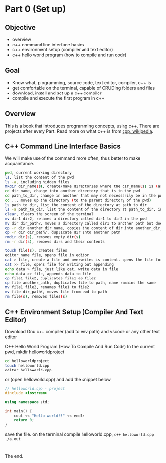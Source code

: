 # Part 0 (Set up)

## Objective
- overview
- c++ command line interface basics
- c++ environment setup (compiler and text editor)
- c++ hello world program (how to compile and run code)

## Goal
- Know what, programming, source code, text editor, compiler, c++ is
- get comfortable on the terminal, capable of CRUDing folders and files
- download, install and set up a c++ compiler
- compile and execute the first program in c++


## Overview
This is a book that introduces programming concepts, using c++.
There are projects after every Part.
Read more on what c++ is from [cpp, wikipedia][wiki-cpp].


## C++ Command Line Interface Basics
We will make use of the command more often, thus better to make acquaintance.

``` sh
pwd, current working directory
ls, list the content of the pwd
ls -a, including hidden files
mkdir dir_name(s), create/make directories where the dir_name(s) is (are) the name(s) of the directory(ies)
cd dir_name, change into another directory that is in the pwd
cd path_to_dir, change in another that may not necessarily be in the pwd
cd .., moves up the directory (to the parent directory of the pwd)
ls path_to_dir, list the content of the directory at path_to_dir
ls -a path_to_dir, list the content of the directory at path_to_dir, including hidden files
clear, clears the screen of the terminal
mv dir1 dir2, renames a directory called dir1 to dir2 in the pwd
mv dir dir_path/, moves a directory called dir1 to another path but does not rename it
cp -r dir another_dir_name, copies the content of dir into another_dir_name
cp -r dir dir_path/, duplicate dir into another path
rmdir dir(s), removes empty dir(s)
rm -r dir(s), remoevs dirs and their contents
```

``` sh
touch file(s), creates files
editor_name file, opens file in editor
cat > file, create a file and overwrites is content. opens the file for writing
cat >> file, opens file for writing but appending
echo data > file, just like cat, write data in file
echo data >> file, appends data to file
cp file1 file2, duplicates file1 as file2
cp file another_path, duplicates file to path, name remains the same
mv file1 file2, renames file1 to file2
mv file dir_path/, moves file from pwd to path
rm file(s), removes files(s)
```


## C++ Environment Setup (Compiler And Text Editor)

Download Gnu c++ compiler (add to env path) and vscode or any other text editor

C++ Hello World Program (How To Compile And Run Code)
In the current pwd, mkdir helloworldproject
``` sh
cd helloworldproject
touch helloworld.cpp
editor helloworld.cpp
```

or (open helloworld.cpp) and add the snippet below

``` cpp
// helloworld.cpp - project
#include <iostream>

using namespace std;

int main() {
    cout << "Hello world!!" << endl;
    return 0;
}
```

save the file.
on the terminal compile helloworld.cpp,
`c++ helloworld.cpp `
`./a.out`


#
[wiki-cpp]:https://en.wikipedia.org/wiki/C%2B%2B
[unix-workbench]:https://seankross.com/the-unix-workbench/
[mingw-web]:https://osdn.net/projects/mingw/downloads/68260/mingw-get-setup.exe/
[vscode-web]:https://code.visualstudio.com/download
[atom-web]:https://atom.io/
[sublim-web]:https://www.sublimetext.com/3
[bracket-web]:http://brackets.io/
[path-web]:https://docs.microsoft.com/en-us/previous-versions/office/developer/sharepoint-2010/ee537574(v=office.14)?redirectedfrom=MSDN
[xcode-web]:https://developer.apple.com/download/

The end.

